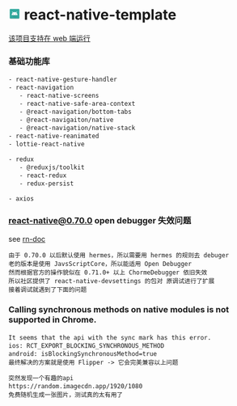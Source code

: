 # <img src="./android/app/src/main/res/mipmap-hdpi/ic_launcher.png" width="24" style="border-radius:4px" /> react-native-template

[该项目支持在 web 端运行](https://github.com/little-buddy/react-native-template/tree/web)

### 基础功能库

```
- react-native-gesture-handler
- react-navigation
   - react-native-screens
   - react-native-safe-area-context
   - @react-navigation/bottom-tabs
   - @react-navigaiton/native
   - @react-navigation/native-stack
- react-native-reanimated
- lottie-react-native
```

```
- redux
   - @reduxjs/toolkit
   - react-redux
   - redux-persist
```

```
- axios
```

### react-native@0.70.0 open debugger 失效问题

see [rn-doc](https://reactnative.dev/docs/hermes#debugging-js-on-hermes-using-google-chromes-devtools)

```
由于 0.70.0 以后默认使用 hermes，所以需要用 hermes 的规则去 debuger
老的版本是使用 JavsScriptCore，所以能适用 Open Debugger
然而根据官方的操作貌似在 0.71.0+ 以上 ChormeDebugger 依旧失效
所以社区提供了 react-native-devsettings 的包对 原调试进行了扩展
接着调试就遇到了下面的问题
```

### Calling synchronous methods on native modules is not supported in Chrome.

```
It seems that the api with the sync mark has this error.
ios: RCT_EXPORT_BLOCKING_SYNCHRONOUS_METHOD
android: isBlockingSynchronousMethod=true
最终解决的方案就是使用 Flipper -> 它会完美兼容以上问题
```

```
突然发现一个有趣的api
https://random.imagecdn.app/1920/1080
免费随机生成一张图片，测试真的太有用了
```
